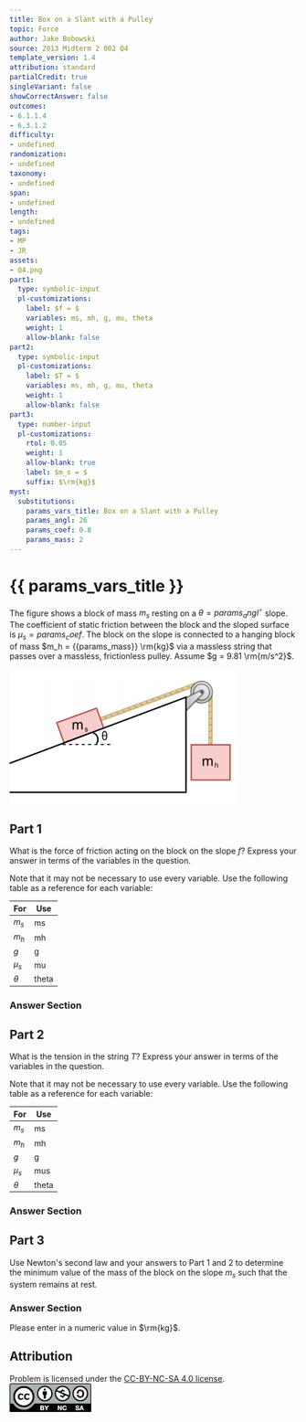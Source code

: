 ```yaml
---
title: Box on a Slant with a Pulley
topic: Force
author: Jake Bobowski
source: 2013 Midterm 2 002 Q4
template_version: 1.4
attribution: standard
partialCredit: true
singleVariant: false
showCorrectAnswer: false
outcomes:
- 6.1.1.4
- 6.3.1.2
difficulty:
- undefined
randomization:
- undefined
taxonomy:
- undefined
span:
- undefined
length:
- undefined
tags:
- MP
- JR
assets:
- Q4.png
part1:
  type: symbolic-input
  pl-customizations:
    label: $f = $
    variables: ms, mh, g, mu, theta
    weight: 1
    allow-blank: false
part2:
  type: symbolic-input
  pl-customizations:
    label: $T = $
    variables: ms, mh, g, mu, theta
    weight: 1
    allow-blank: false
part3:
  type: number-input
  pl-customizations:
    rtol: 0.05
    weight: 1
    allow-blank: true
    label: $m_s = $
    suffix: $\rm{kg}$
myst:
  substitutions:
    params_vars_title: Box on a Slant with a Pulley
    params_angl: 26
    params_coef: 0.8
    params_mass: 2
---
```

# {{ params_vars_title }}
The figure shows a block of mass $m_s$ resting on a $\theta = {{params_angl}}^\circ$ slope.
The coefficient of static friction between the block and the sloped surface is $\mu_s = {{params_coef}}$.
The block on the slope is connected to a hanging block of mass $m_h = {{params_mass}} \rm{kg}$ via a massless string that passes over a massless, frictionless pulley. Assume $g = 9.81 \rm{m/s^2}$.

<img src="Q4.png" width=400 alt = "A box sits on a ramp that is at an angle theta from the horizontal. The box is connected by a string to another mass that hangs freely from a pulley.">

## Part 1

What is the force of friction acting on the block on the slope $f$? Express your answer in terms of the variables in the question.

Note that it may not be necessary to use every variable. Use the following table as a reference for each variable:

| For      | Use   |
|----------|-------|
| $m_s$    | ms    |
| $m_h$    | mh    |
| $g$      | g     |
| $\mu_s$   | mu    |
| $\theta$ | theta |

### Answer Section

## Part 2

What is the tension in the string $T$? Express your answer in terms of the variables in the question.

Note that it may not be necessary to use every variable. Use the following table as a reference for each variable:

| For      | Use   |
|----------|-------|
| $m_s$    | ms    |
| $m_h$    | mh    |
| $g$      | g     |
| $\mu_s$   | mus   |
| $\theta$ | theta |

### Answer Section

## Part 3

Use Newton's second law and your answers to Part 1 and 2 to determine the minimum value of the mass of the block on the slope $m_s$ such that the system remains at rest.

### Answer Section

Please enter in a numeric value in $\rm{kg}$.

## Attribution

Problem is licensed under the [CC-BY-NC-SA 4.0 license](https://creativecommons.org/licenses/by-nc-sa/4.0/).<br> ![The Creative Commons 4.0 license requiring attribution-BY, non-commercial-NC, and share-alike-SA license.](https://raw.githubusercontent.com/firasm/bits/master/by-nc-sa.png)